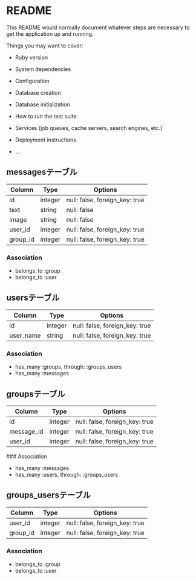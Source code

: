 # README

This README would normally document whatever steps are necessary to get the
application up and running.

Things you may want to cover:

* Ruby version

* System dependencies

* Configuration

* Database creation

* Database initialization

* How to run the test suite

* Services (job queues, cache servers, search engines, etc.)

* Deployment instructions

* ...

## messagesテーブル
|Column|Type|Options|
|------|----|-------|
|id|integer|null: false, foreign_key: true|
|text|string|null: false|
|image|string|null: false|
|user_id|integer|null: false, foreign_key: true|
|group_id|integer|null: false, foreign_key: true|

### Association
- belongs_to :group
- belongs_to :user



## usersテーブル
|Column|Type|Options|
|------|----|-------|
|id|integer|null: false, foreign_key: true|
|user_name|string|null: false, foreign_key: true|

### Association
- has_many :groups, through: :groups_users
- has_many :messages



## groupsテーブル
|Column|Type|Options|
|------|----|-------|
|id|integer|null: false, foreign_key: true|
|message_id|integer|null: false, foreign_key: true|
|user_id|integer|null: false, foreign_key: true|

### Association
- has_many :messages
- has_many :users, through: :groups_users



## groups_usersテーブル
|Column|Type|Options|
|------|----|-------|
|user_id|integer|null: false, foreign_key: true|
|group_id|integer|null: false, foreign_key: true|

### Association
- belongs_to :group
- belongs_to :user


